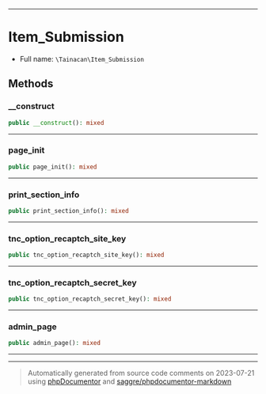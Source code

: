 ***

# Item_Submission





* Full name: `\Tainacan\Item_Submission`




## Methods


### __construct



```php
public __construct(): mixed
```











***

### page_init



```php
public page_init(): mixed
```











***

### print_section_info



```php
public print_section_info(): mixed
```











***

### tnc_option_recaptch_site_key



```php
public tnc_option_recaptch_site_key(): mixed
```











***

### tnc_option_recaptch_secret_key



```php
public tnc_option_recaptch_secret_key(): mixed
```











***

### admin_page



```php
public admin_page(): mixed
```











***


***
> Automatically generated from source code comments on 2023-07-21 using [phpDocumentor](http://www.phpdoc.org/) and [saggre/phpdocumentor-markdown](https://github.com/Saggre/phpDocumentor-markdown)
